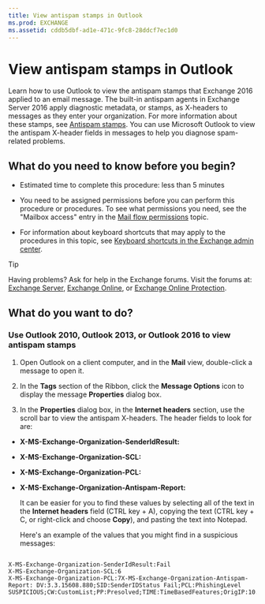 ```yaml
---
title: View antispam stamps in Outlook
ms.prod: EXCHANGE
ms.assetid: cddb5dbf-ad1e-471c-9fc8-28ddcf7ec1d0
---
```



# View antispam stamps in Outlook
Learn how to use Outlook to view the antispam stamps that Exchange 2016 applied to an email message.
The built-in antispam agents in Exchange Server 2016 apply diagnostic metadata, or stamps, as X-headers to messages as they enter your organization. For more information about these stamps, see  [Antispam stamps](antispam-stamps.md). You can use Microsoft Outlook to view the antispam X-header fields in messages to help you diagnose spam-related problems.
  
    
    


## What do you need to know before you begin?


- Estimated time to complete this procedure: less than 5 minutes
    
  
- You need to be assigned permissions before you can perform this procedure or procedures. To see what permissions you need, see the "Mailbox access" entry in the  [Mail flow permissions](mail-flow-permissions.md) topic.
    
  
- For information about keyboard shortcuts that may apply to the procedures in this topic, see  [Keyboard shortcuts in the Exchange admin center](keyboard-shortcuts-in-the-exchange-admin-center.md).
    
  

> [!TIP]
> Having problems? Ask for help in the Exchange forums. Visit the forums at:  [Exchange Server](https://go.microsoft.com/fwlink/p/?linkId=60612),  [Exchange Online](https://go.microsoft.com/fwlink/p/?linkId=267542), or  [Exchange Online Protection](https://go.microsoft.com/fwlink/p/?linkId=285351). 
  
    
    


## What do you want to do?


### Use Outlook 2010, Outlook 2013, or Outlook 2016 to view antispam stamps


1. Open Outlook on a client computer, and in the **Mail** view, double-click a message to open it.
    
  
2. In the **Tags** section of the Ribbon, click the **Message Options** icon to display the message **Properties** dialog box.
    
  
3. In the **Properties** dialog box, in the **Internet headers** section, use the scroll bar to view the antispam X-headers. The header fields to look for are:
    
  - **X-MS-Exchange-Organization-SenderIdResult:**
    
  
  - **X-MS-Exchange-Organization-SCL:**
    
  
  - **X-MS-Exchange-Organization-PCL:**
    
  
  - **X-MS-Exchange-Organization-Antispam-Report:**
    
  

    It can be easier for you to find these values by selecting all of the text in the **Internet headers** field (CTRL key + A), copying the text (CTRL key + C, or right-click and choose **Copy**), and pasting the text into Notepad.
    
    Here's an example of the values that you might find in a suspicious messages:
    


  ```
  
X-MS-Exchange-Organization-SenderIdResult:Fail
X-MS-Exchange-Organization-SCL:6
X-MS-Exchange-Organization-PCL:7X-MS-Exchange-Organization-Antispam-Report: DV:3.3.15608.880;SID:SenderIDStatus Fail;PCL:PhishingLevel SUSPICIOUS;CW:CustomList;PP:Presolved;TIME:TimeBasedFeatures;OrigIP:10.1.1.1
  ```


